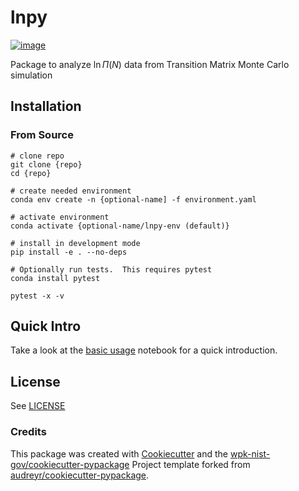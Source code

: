 # lnpy

[![image](https://img.shields.io/pypi/v/lnpy.svg)](https://pypi.python.org/pypi/lnpy)

<!-- [![Documentation Status](https://readthedocs.org/projects/lnpy/badge/?version=latest)](https://lnpy.readthedocs.io/en/latest/?badge=latest) -->

Package to analyze $\ln \Pi(N)$ data from Transition Matrix Monte Carlo
simulation

## Installation

### From Source

``` console
# clone repo
git clone {repo}
cd {repo}

# create needed environment
conda env create -n {optional-name] -f environment.yaml

# activate environment
conda activate {optional-name/lnpy-env (default)}

# install in development mode
pip install -e . --no-deps

# Optionally run tests.  This requires pytest
conda install pytest

pytest -x -v
```

## Quick Intro

Take a look at the [basic usage](docs/notebooks/Basic_usage.ipynb)
notebook for a quick introduction.

## License

See [LICENSE](LICENSE)

### Credits

This package was created with
[Cookiecutter](https://github.com/audreyr/cookiecutter) and the
[wpk-nist-gov/cookiecutter-pypackage](https://github.com/wpk-nist-gov/cookiecutter-pypackage)
Project template forked from
[audreyr/cookiecutter-pypackage](https://github.com/audreyr/cookiecutter-pypackage).
